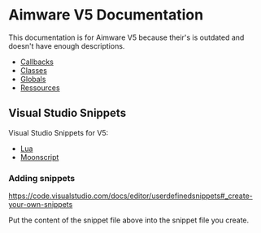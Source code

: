 
# Aimware V5 Documentation

This documentation is for Aimware V5 because their's is outdated and doesn't have enough descriptions.

- [Callbacks](callbacks.html)
- [Classes](classes.html)
- [Globals](globals.html)
- [Ressources](ressources.html)


## Visual Studio Snippets

Visual Studio Snippets for V5:

- [Lua](/csgo/aimware/v5/snippets.lua.json)
- [Moonscript](/csgo/aimware/v5/snippets.moon.json)

### Adding snippets

https://code.visualstudio.com/docs/editor/userdefinedsnippets#_create-your-own-snippets

Put the content of the snippet file above into the snippet file you create.
